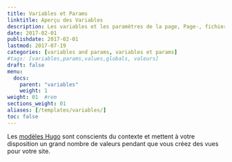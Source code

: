 ```yaml
---
title: Variables et Params
linktitle: Aperçu des Variables
description: Les variables et les paramètres de la page, Page-, fichier-, taxonomie-, et variables de niveau-site et paramètres sont disponibles dans les modèles.
date: 2017-02-01
publishdate: 2017-02-01
lastmod: 2017-07-19
categories: [variables and params, variables et params]
#tags: [variables,params,values,globals, valeurs]
draft: false
menu:
  docs:
    parent: "variables"
    weight: 1
weight: 01	#rem
sections_weight: 01
aliases: [/templates/variables/]
toc: false
---
```


Les [modèles Hugo](templates/introduction) sont conscients du contexte et mettent à votre disposition un grand nombre de valeurs pendant que vous créez des vues pour votre site.

[modèles d'Hugo]: /templates/introduction/ "Comprendre le contexte dans les modèles Go en apprenant les fonctions de modélisation fondamentales du langage."
